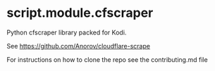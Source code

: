 script.module.cfscraper
======================

Python cfscraper library packed for Kodi.

See https://github.com/Anorov/cloudflare-scrape

For instructions on how to clone the repo see the contributing.md file
